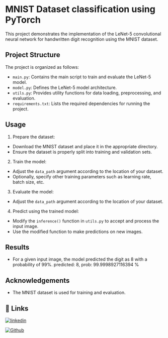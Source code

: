 # MNIST Dataset classification using PyTorch 

This project demonstrates the implementation of the LeNet-5 convolutional neural network for handwritten digit recognition using the MNIST dataset.

## Project Structure

The project is organized as follows:

- `main.py`: Contains the main script to train and evaluate the LeNet-5 model.
- `model.py`: Defines the LeNet-5 model architecture.
- `utils.py`: Provides utility functions for data loading, preprocessing, and evaluation.
- `requirements.txt`: Lists the required dependencies for running the project.

## Usage

1. Prepare the dataset:

- Download the MNIST dataset and place it in the appropriate directory.
- Ensure the dataset is properly split into training and validation sets.

2. Train the model:


- Adjust the `data_path` argument according to the location of your dataset.
- Optionally, specify other training parameters such as learning rate, batch size, etc.

3. Evaluate the model:


- Adjust the `data_path` argument according to the location of your dataset.

4. Predict using the trained model:

- Modify the `inference()` function in `utils.py` to accept and process the input image.
- Use the modified function to make predictions on new images.

## Results

- For a given input image, the model predicted the digit as 8 with a probability of 99%.
predicted: 8, prob: 99.9998927116394 %


## Acknowledgements

- The MNIST dataset is used for training and evaluation.




## 🔗 Links
[![linkedin](https://img.shields.io/badge/linkedin-0A66C2?style=for-the-badge&logo=linkedin&logoColor=white)](https://www.linkedin.com/in/ajay-wanekar-245a50230/)


[![Github](https://img.shields.io/badge/GitHub-100000?style=for-the-badge&logo=github&logoColor=white
)](https://github.com/ajaywanekar)
